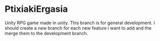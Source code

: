 # PtixiakiErgasia
 
Unity RPG game made in unity.
This branch is for general development. I should create a new branch for each
new feature i want to add and the merge them to the development branch.